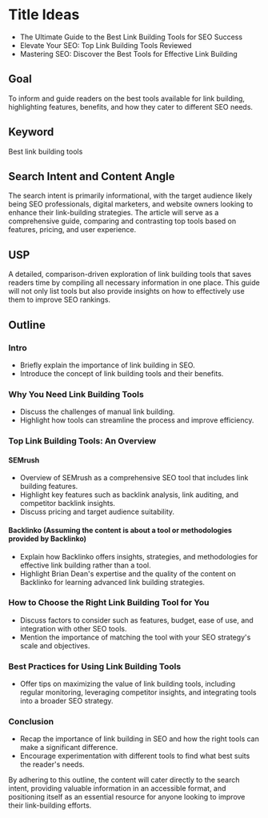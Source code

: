 # Title Ideas

- The Ultimate Guide to the Best Link Building Tools for SEO Success
- Elevate Your SEO: Top Link Building Tools Reviewed
- Mastering SEO: Discover the Best Tools for Effective Link Building

## Goal

To inform and guide readers on the best tools available for link building, highlighting features, benefits, and how they cater to different SEO needs.

## Keyword

Best link building tools

## Search Intent and Content Angle

The search intent is primarily informational, with the target audience likely being SEO professionals, digital marketers, and website owners looking to enhance their link-building strategies. The article will serve as a comprehensive guide, comparing and contrasting top tools based on features, pricing, and user experience.

## USP

A detailed, comparison-driven exploration of link building tools that saves readers time by compiling all necessary information in one place. This guide will not only list tools but also provide insights on how to effectively use them to improve SEO rankings.

## Outline

### Intro

- Briefly explain the importance of link building in SEO.
- Introduce the concept of link building tools and their benefits.

### Why You Need Link Building Tools

- Discuss the challenges of manual link building.
- Highlight how tools can streamline the process and improve efficiency.

### Top Link Building Tools: An Overview

#### SEMrush

- Overview of SEMrush as a comprehensive SEO tool that includes link building features.
- Highlight key features such as backlink analysis, link auditing, and competitor backlink insights.
- Discuss pricing and target audience suitability.

#### Backlinko (Assuming the content is about a tool or methodologies provided by Backlinko)

- Explain how Backlinko offers insights, strategies, and methodologies for effective link building rather than a tool.
- Highlight Brian Dean's expertise and the quality of the content on Backlinko for learning advanced link building strategies.

### How to Choose the Right Link Building Tool for You

- Discuss factors to consider such as features, budget, ease of use, and integration with other SEO tools.
- Mention the importance of matching the tool with your SEO strategy's scale and objectives.

### Best Practices for Using Link Building Tools

- Offer tips on maximizing the value of link building tools, including regular monitoring, leveraging competitor insights, and integrating tools into a broader SEO strategy.

### Conclusion

- Recap the importance of link building in SEO and how the right tools can make a significant difference.
- Encourage experimentation with different tools to find what best suits the reader's needs.

By adhering to this outline, the content will cater directly to the search intent, providing valuable information in an accessible format, and positioning itself as an essential resource for anyone looking to improve their link-building efforts.
